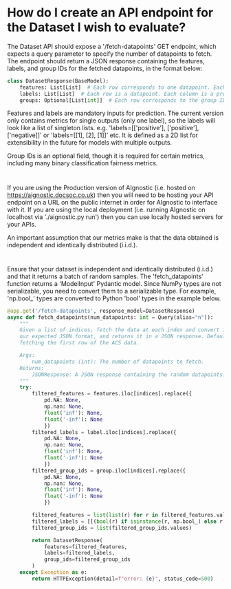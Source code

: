 # How do I create an API endpoint for the Dataset I wish to evaluate?

The Dataset API should expose a '/fetch-datapoints' GET endpoint, which expects a query parameter to specify the number of datapoints to fetch. The endpoint should return a JSON response containing the features, labels, and group IDs for the fetched datapoints, in the format below:

```python
class DatasetResponse(BaseModel):
    features: List[List]  # Each row corresponds to one datapoint. Each column is a feature.
    labels: List[List]  # Each row is a datapoint. Each column is a prediction feature.
    groups: Optional[List[int]]  # Each row corresponds to the group ID of the datapoint at that index
```

Features and labels are mandatory inputs for prediction. The current version only contains metrics for single outputs (only one label), so the labels will look like a list of singleton lists. e.g. 'labels=[['positive'], ['positive'], ['negative]]' or 'labels=[[1], [2], [1]]' etc. It is defined as a 2D list for extensibility in the future for models with multiple outputs.

Group IDs is an optional field, though it is required for certain metrics, including many binary classification fairness metrics.

#

If you are using the Production version of AIgnostic (i.e. hosted on https://aignostic.docsoc.co.uk) then you will need to be hosting your API endpoint on a URL on the public internet in order for AIgnostic to interface with it. If you are using the local deployment (i.e. running AIgnostic on localhost via './aignostic.py run') then you can use locally hosted servers for your APIs.

An important assumption that our metrics make is that the data obtained is independent and identically distributed (i.i.d.).

#

Ensure that your dataset is independent and identically distributed (i.i.d.) and that it returns a batch of random samples. The 'fetch_datapoints' function returns a 'ModelInput' Pydantic model. Since NumPy types are not serializable, you need to convert them to a serializable type. For example, 'np.bool_' types are converted to Python 'bool' types in the example below.

```python
@app.get('/fetch-datapoints', response_model=DatasetResponse)
async def fetch_datapoints(num_datapoints: int = Query(alias="n")):
    """
    Given a list of indices, fetch the data at each index and convert into
    our expected JSON format, and returns it in a JSON response. Defaults to
    fetching the first row of the ACS data.

    Args:
        num_datapoints (int): The number of datapoints to fetch.
    Returns:
        JSONResponse: A JSON response containing the random datapoints.
    """
    try:
        filtered_features = features.iloc[indices].replace({
            pd.NA: None,
            np.nan: None,
            float('inf'): None,
            float('-inf'): None
            })
        filtered_labels = label.iloc[indices].replace({
            pd.NA: None,
            np.nan: None,
            float('inf'): None,
            float('-inf'): None
            })
        filtered_group_ids = group.iloc[indices].replace({
            pd.NA: None,
            np.nan: None,
            float('inf'): None,
            float('-inf'): None
            })

        filtered_features = list(list(r) for r in filtered_features.values)
        filtered_labels = [[(bool(r) if isinstance(r, np.bool_) else r for r in row)] for row in filtered_labels.values]
        filtered_group_ids = list(filtered_group_ids.values)

        return DatasetResponse(
            features=filtered_features,
            labels=filtered_labels,
            group_ids=filtered_group_ids
        )
    except Exception as e:
        return HTTPException(detail=f"error: {e}", status_code=500)
```
